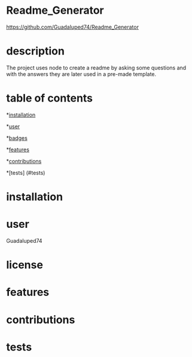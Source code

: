 # Readme_Generator
https://github.com/Guadaluped74/Readme_Generator    
  
# description 
The project uses node to create a readme by asking some questions and with the answers they are later used in a pre-made template.        
  
# table of contents                                                                                                                                                                                                                                                                                                                                                                                                                                                                                                                  

*[installation](#installation)
 
*[user](#user) 
  
*[badges](#badges)
 
*[features](#features)
  
*[contributions](#contributions)
  
*[tests] (#tests)
  
# installation 
 

 
# user
 
Guadaluped74
 
# license
 

 
# features
 

 
# contributions 
 


# tests 




 
